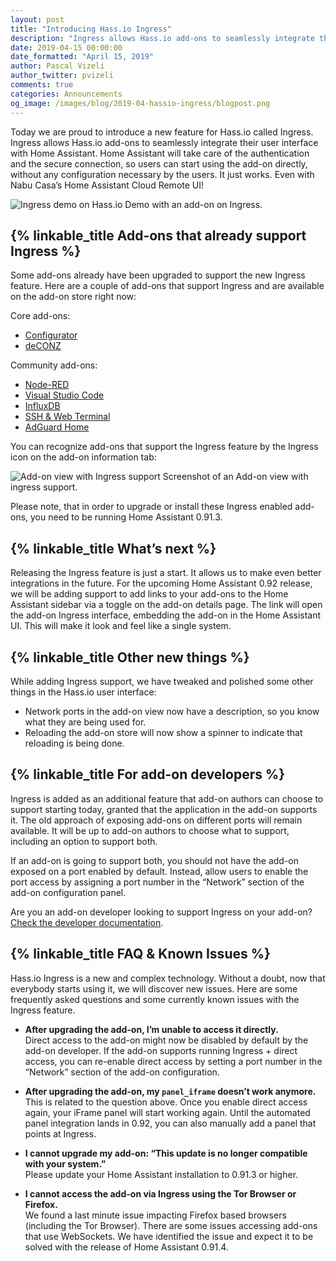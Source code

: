 ```yaml
---
layout: post
title: "Introducing Hass.io Ingress"
description: "Ingress allows Hass.io add-ons to seamlessly integrate their user interface with Home Assistant"
date: 2019-04-15 00:00:00
date_formatted: "April 15, 2019"
author: Pascal Vizeli
author_twitter: pvizeli
comments: true
categories: Announcements
og_image: /images/blog/2019-04-hassio-ingress/blogpost.png
---
```


Today we are proud to introduce a new feature for Hass.io called Ingress. Ingress allows Hass.io add-ons to seamlessly integrate their user interface with Home Assistant. Home Assistant will take care of the authentication and the secure connection, so users can start using the add-on directly, without any configuration necessary by the users. It just works. Even with Nabu Casa’s Home Assistant Cloud Remote UI!

<p class='img'>
<img src='/images/blog/2019-04-hassio-ingress/ingress-demo.gif' alt='Ingress demo on Hass.io'>
Demo with an add-on on Ingress.
</p>

## {% linkable_title Add-ons that already support Ingress %}

Some add-ons already have been upgraded to support the new Ingress feature. Here are a couple of add-ons that support Ingress and are available on the add-on store right now:

Core add-ons:
* [Configurator](https://www.home-assistant.io/addons/configurator/)
* [deCONZ](https://github.com/home-assistant/hassio-addons/tree/master/deconz#readme)

Community add-ons:
* [Node-RED](https://github.com/hassio-addons/addon-node-red#readme)
* [Visual Studio Code](https://github.com/hassio-addons/addon-vscode#readme)
* [InfluxDB](https://github.com/hassio-addons/addon-influxdb#readme)
* [SSH & Web Terminal](https://github.com/hassio-addons/addon-ssh#readme)
* [AdGuard Home](https://github.com/hassio-addons/addon-adguard-home#readme)

You can recognize add-ons that support the Ingress feature by the Ingress icon on the add-on information tab:

<p class='img'>
<img src='/images/blog/2019-04-hassio-ingress/ingress-sign.png' alt='Add-on view with Ingress support'>
Screenshot of an Add-on view with ingress support.
</p>

Please note, that in order to upgrade or install these Ingress enabled add-ons, you need to be running Home Assistant 0.91.3.

## {% linkable_title What’s next %}

Releasing the Ingress feature is just a start. It allows us to make even better integrations in the future. For the upcoming Home Assistant 0.92 release, we will be adding support to add links to your add-ons to the Home Assistant sidebar via a toggle on the add-on details page. The link will open the add-on Ingress interface, embedding the add-on in the Home Assistant UI. This will make it look and feel like a single system.

## {% linkable_title Other new things %}

While adding Ingress support, we have tweaked and polished some other things in the Hass.io user interface:

* Network ports in the add-on view now have a description, so you know what they are being used for.
* Reloading the add-on store will now show a spinner to indicate that reloading is being done.

## {% linkable_title For add-on developers %}

Ingress is added as an additional feature that add-on authors can choose to support starting today, granted that the application in the add-on supports it. The old approach of exposing add-ons on different ports will remain available. It will be up to add-on authors to choose what to support, including an option to support both.

If an add-on is going to support both, you should not have the add-on exposed on a port enabled by default. Instead, allow users to enable the port access by assigning a port number in the “Network” section of the add-on configuration panel.

Are you an add-on developer looking to support Ingress on your add-on? [Check the developer documentation][dev-docs].

## {% linkable_title FAQ & Known Issues %}

Hass.io Ingress is a new and complex technology. Without a doubt, now that everybody starts using it, we will discover new issues. Here are some frequently asked questions and some currently known issues with the Ingress feature.

* **After upgrading the add-on, I’m unable to access it directly.**</br>
Direct access to the add-on might now be disabled by default by the add-on developer. If the add-on supports running Ingress + direct access, you can re-enable direct access by setting a port number in the “Network” section of the add-on configuration.

* **After upgrading the add-on, my `panel_iframe` doesn’t work anymore.**</br>
This is related to the question above. Once you enable direct access again, your iFrame panel will start working again. Until the automated panel integration lands in 0.92, you can also manually add a panel that points at Ingress.

* **I cannot upgrade my add-on: “This update is no longer compatible with your system.”**</br>
Please update your Home Assistant installation to 0.91.3 or higher.

* **I cannot access the add-on via Ingress using the Tor Browser or Firefox.**</br>
We found a last minute issue impacting Firefox based browsers (including the Tor Browser). There are some issues accessing add-ons that use WebSockets. We have identified the issue and expect it to be solved with the release of Home Assistant 0.91.4.


[Configurator]: https://www.home-assistant.io/addons/configurator/
[deCONZ]: https://github.com/home-assistant/hassio-addons/tree/master/deconz#readme
[Node-RED]: https://github.com/hassio-addons/addon-node-red#readme
[Visual Studio Code]: https://github.com/hassio-addons/addon-vscode#readme
[InfluxDB]: https://github.com/hassio-addons/addon-influxdb#readme
[SSH & Web Terminal]: https://github.com/hassio-addons/addon-ssh#readme
[AdGuard Home]: https://github.com/hassio-addons/addon-adguard-home#readme
[dev-docs]: https://developers.home-assistant.io/docs/en/next/hassio_addon_presentation.html#ingress
